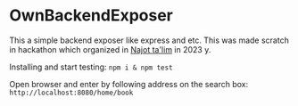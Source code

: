 # OwnBackendExposer

This a simple backend exposer like express and etc. This was made scratch in hackathon which organized in [Najot ta'lim](https://najottalim.uz/) in 2023 y.

Installing and start testing:
<code>npm i & npm test </code>
  
Open browser and enter by following address on the search box: 
 <code>http://localhost:8080/home/book</code>
